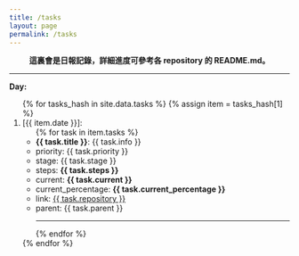 ```yaml
---
title: /tasks
layout: page
permalink: /tasks
---
```


<center><b>這裏會是日報記錄，詳細進度可參考各 repository 的 README.md。</b></center>

<hr/>

**Day:**
<ol>
{% for tasks_hash in site.data.tasks %}
{% assign item = tasks_hash[1] %}
  <li>
    [{{ item.date }}]: <br/>
    <ul>
    {% for task in item.tasks %}
        <li><b>{{ task.title }}</b>: {{ task.info }}</li>
        <li>priority: {{ task.priority }}</li>
        <li>stage: {{ task.stage }}</li>
        <li>steps: <b>{{ task.steps }}</b></li>
        <li>current: <b>{{ task.current }}</b></li>
        <li>current_percentage: <b>{{ task.current_percentage }}</b></li>
        <li>link: <a href="{{ task.link }}">{{ task.repository }}</a></li>
        <li>parent: {{ task.parent }}</li>
        <hr/>
    {% endfor %}
    </ul>
  </li>
{% endfor %}
</ol>
